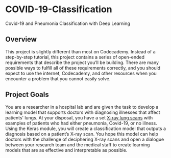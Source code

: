 # COVID-19-Classification
Covid-19 and Pneumonia Classification with Deep Learning
<h2>Overview</h2>
<p>This project is slightly different than most on Codecademy. Instead of a step-by-step tutorial, this project contains a series of open-ended requirements that describe the project you’ll be building. There are many possible ways to fulfill all of these requirements correctly, and you should expect to use the internet, Codecademy, and other resources when you encounter a problem that you cannot easily solve.</p>
<h2>Project Goals</h2>
You are a researcher in a hospital lab and are given the task to develop a learning model that supports doctors with diagnosing illnesses that affect patients’ lungs. 
At your disposal, you have a set <a href="https://www.kaggle.com/pranavraikokte/covid19-image-dataset">X-ray lung scans</a> with examples of patients who had either pneumonia, Covid-19, or no illness. Using the Keras module, you will create a 
classification model that outputs a diagnosis based on a patient’s X-ray scan. You hope this model can help doctors with the challenge of deciphering X-ray scans and open
a dialogue between your research team and the medical staff to create learning models that are as effective and interpretable as possible. </p>
